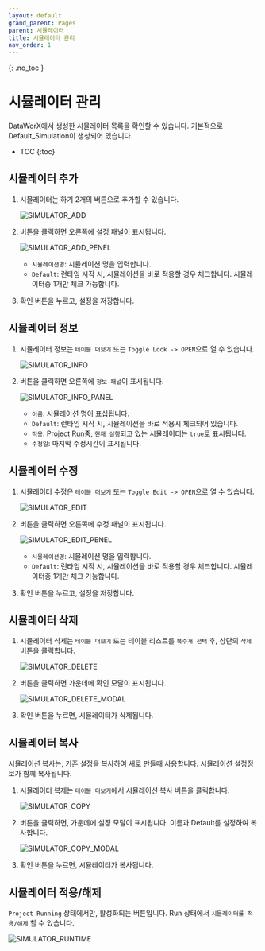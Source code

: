```yaml
---
layout: default
grand_parent: Pages
parent: 시뮬레이터
title: 시뮬레이터 관리
nav_order: 1
---
```


{: .no_toc }
# 시뮬레이터 관리  
DataWorX에서 생성한 시뮬레이터 목록을 확인할 수 있습니다. 기본적으로 Default_Simulation이 생성되어 있습니다.

- TOC
{:toc}

## 시뮬레이터 추가  
1. 시뮬레이터는 하기 2개의 버튼으로 추가할 수 있습니다.  

    ![SIMULATOR_ADD](./simulatoradd-1.png)

2. 버튼을 클릭하면 오른쪽에 설정 패널이 표시됩니다.  

    ![SIMULATOR_ADD_PENEL](./simulatoradd-panel-1.png)

    - `시뮬레이션명`: 시뮬레이션 명을 입력합니다.  
    - `Default`: 런타임 시작 시, 시뮬레이션을 바로 적용할 경우 체크합니다. 시뮬레이터중 1개만 체크 가능합니다.

3. 확인 버튼을 누르고, 설정을 저장합니다.

## 시뮬레이터 정보  
1. 시뮬레이터 정보는 `테이블 더보기` 또는 `Toggle Lock -> OPEN`으로 열 수 있습니다.  

    ![SIMULATOR_INFO](./simulatorinfo-2.png)

2. 버튼을 클릭하면 오른쪽에 `정보 패널`이 표시됩니다. 

    ![SIMULATOR_INFO_PANEL](./simulatorinfo-panel-2.png)

    - `이름`: 시뮬레이션 명이 표십됩니다.  
    - `Default`: 런타임 시작 시, 시뮬레이션을 바로 적용시 체크되어 있습니다.  
    - `적용`: Project Run중, `현재 실행`되고 있는 시뮬레이터는 `true`로 표시됩니다.  
    - `수정일`: 마지막 수정시간이 표시됩니다.    

## 시뮬레이터 수정  
1. 시뮬레이터 수정은 `테이블 더보기` 또는 `Toggle Edit -> OPEN`으로 열 수 있습니다.  

    ![SIMULATOR_EDIT](./simulatoredit-3.png)

2. 버튼을 클릭하면 오른쪽에 수정 패널이 표시됩니다.  

    ![SIMULATOR_EDIT_PENEL](./simulatoredit-panel-3.png)

    - `시뮬레이션명`: 시뮬레이션 명을 입력합니다.  
    - `Default`: 런타임 시작 시, 시뮬레이션을 바로 적용할 경우 체크합니다. 시뮬레이터중 1개만 체크 가능합니다.

3. 확인 버튼을 누르고, 설정을 저장합니다.

## 시뮬레이터 삭제  
1. 시뮬레이터 삭제는 `테이블 더보기` 또는 테이블 리스트를 `복수개 선택` 후, 상단의 `삭제` 버튼을 클릭합니다.

    ![SIMULATOR_DELETE](./simulatordelete-4.png)

2. 버튼을 클릭하면 가운데에 확인 모달이 표시됩니다.

    ![SIMULATOR_DELETE_MODAL](./simulatordelete-modal-4.png)

3. 확인 버튼을 누르면, 시뮬레이터가 삭제됩니다.

## 시뮬레이터 복사  
시뮬레이션 복사는, 기존 설정을 복사하여 새로 만들때 사용합니다. 시뮬레이션 설정정보가 함께 복사됩니다. 

1. 시뮬레이터 복제는 `테이블 더보기`에서 시뮬레이션 복사 버튼을 클릭합니다.

    ![SIMULATOR_COPY](./simulatorcopy-5.png)

2. 버튼을 클릭하면, 가운데에 설정 모달이 표시됩니다. 이름과 Default를 설정하여 복사합니다.

    ![SIMULATOR_COPY_MODAL](./simulatorcopy-modal-5.png)

3. 확인 버튼을 누르면, 시뮬레이터가 복사됩니다.

## 시뮬레이터 적용/해제
`Project Running` 상태에서만, 활성화되는 버튼입니다. Run 상태에서 `시뮬레이터를 적용/해제` 할 수 있습니다.

![SIMULATOR_RUNTIME](./simulatorruntime-6.png)
